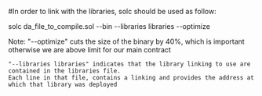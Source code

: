 #In order to link with the libraries, solc should be used as follow:

solc da_file_to_compile.sol --bin --libraries libraries --optimize

Note: 
	"--optimize" cuts the size of the binary by 40%, which is important otherwise we are above limit for our main contract

	"--libraries libraries" indicates that the library linking to use are contained in the libraries file. 
	Each line in that file, contains a linking and provides the address at which that library was deployed

